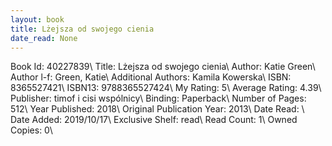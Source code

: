 ```yaml
---
layout: book
title: Lżejsza od swojego cienia
date_read: None
---
```


Book Id: 40227839\ 
Title: Lżejsza od swojego cienia\ 
Author: Katie Green\ 
Author l-f: Green, Katie\ 
Additional Authors: Kamila Kowerska\ 
ISBN: 8365527421\ 
ISBN13: 9788365527424\ 
My Rating: 5\ 
Average Rating: 4.39\ 
Publisher: timof i cisi wspólnicy\ 
Binding: Paperback\ 
Number of Pages: 512\ 
Year Published: 2018\ 
Original Publication Year: 2013\ 
Date Read: \ 
Date Added: 2019/10/17\ 
Exclusive Shelf: read\ 
Read Count: 1\ 
Owned Copies: 0\ 

